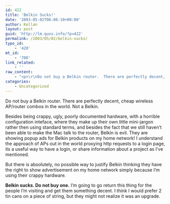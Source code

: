 ```yaml
---
id: 422
title: 'Belkin Sucks!'
date: '2003-05-02T06:06:10+00:00'
author: Kellan
layout: post
guid: 'http://lm.quxx.info/?p=422'
permalink: /2003/05/02/belkin-sucks/
typo_id:
    - '420'
mt_id:
    - '700'
link_related:
    - ''
raw_content:
    - "<p>\r\nDo not buy a Belkin router.  There are perfectly decent, cheap wireless AP/router combos in the world.  Do not a Belkin.  Besides being crappy, ugly, poorly documented hardware, with a horrible configuration inteface, where they make up their own little mini-jargon rather then using standard terms, and besides the fact that we still haven\\'t been able to make the Mac talk to the router, Belkin is evil.  They are showing popup ads for Belkin products on my home network!  I understand the approach of APs out in the world proxying http requests to a login page, its a useful way to have a login, or share information about a project as I\\'ve mentioned.\r\n</p>\r\n<p>\r\nBut there is absolutely, no possible way to justify Belkin thinking they have the right to show advertisement on my home network simply because I\\'m using their crappy hardware.\r\n</p>\r\n<p>\r\n<b>Belkin sucks.  Do not buy one.</b>  I\\'m going to go return this thing for the people I\\'m visiting and get them something decent.  I think I would prefer 2 tin cans on a piece of string, but they might not realize it was an upgrade.\r\n</p>"
categories:
    - Uncategorized
---
```


Do not buy a Belkin router. There are perfectly decent, cheap wireless AP/router combos in the world. Not a Belkin.

Besides being crappy, ugly, poorly documented hardware, with a horrible configuration inteface, where they make up their own little mini-jargon rather then using standard terms, and besides the fact that we still haven’t been able to make the Mac talk to the router, Belkin is evil. They are showing popup ads for Belkin products on my home network! I understand the approach of APs out in the world proxying http requests to a login page, its a useful way to have a login, or share information about a project as I’ve mentioned.

But there is absolutely, no possible way to justify Belkin thinking they have the right to show advertisement on my home network simply because I’m using their crappy hardware.

**Belkin sucks. Do not buy one.** I’m going to go return this thing for the people I’m visiting and get them something decent. I think I would prefer 2 tin cans on a piece of string, but they might not realize it was an upgrade.